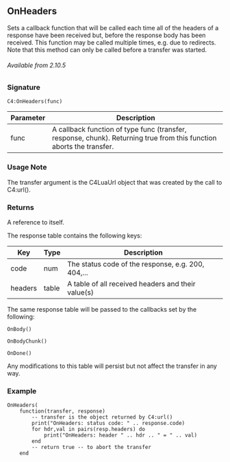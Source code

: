 ## OnHeaders

Sets a callback function that will be called each time all of the headers of a response have been received but, before the response body has been received. This function may be called multiple times, e.g. due to redirects. Note that this method can only be called before a transfer was started.

###### Available from 2.10.5


### Signature

`C4:OnHeaders(func)`


|Parameter | Description |
| --- | --- | 
| func |  A callback function of type func (transfer, response, chunk). Returning true from this function aborts the transfer. 

### Usage Note

The transfer argument is the C4LuaUrl object that was created by the call to C4:url().


### Returns

A reference to itself.

The response table contains the following keys:

| Key | Type | Description |
| --- | --- | --- |
| code | num | The status code of the response, e.g. 200, 404,... |
| headers | table | A table of all received headers and their value(s) |

The same response table will be passed to the callbacks set by the following:

`OnBody()`

`OnBodyChunk()`

`OnDone()`

Any modifications to this table will persist but not affect the transfer in any way.


### Example

```
OnHeaders(
	function(transfer, response)
		-- transfer is the object returned by C4:url()
		print("OnHeaders: status code: " .. response.code)
		for hdr,val in pairs(resp.headers) do
			print("OnHeaders: header " .. hdr .. " = " .. val)
		end
		-- return true -- to abort the transfer
    end
```